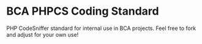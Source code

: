 # BCA PHPCS Coding Standard

PHP CodeSniffer standard for internal use in BCA projects. Feel free to fork
and adjust for your own use!
